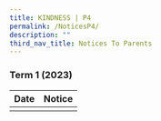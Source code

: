 ```yaml
---
title: KINDNESS | P4
permalink: /NoticesP4/
description: ""
third_nav_title: Notices To Parents
---
```

### Term 1 (2023)



| Date | Notice |
| --- | ----- |
|     |      |